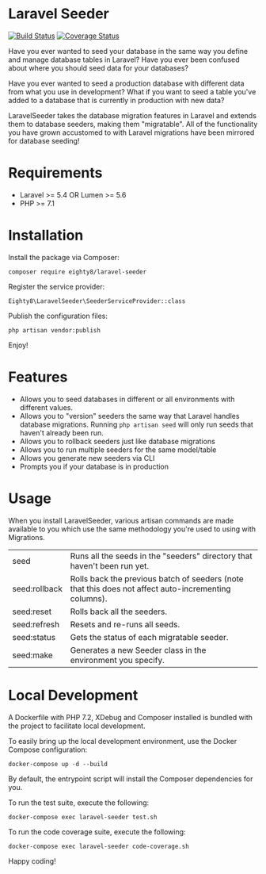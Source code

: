 # Laravel Seeder

[![Build Status](https://travis-ci.org/eighty8/laravel-seeder.svg?branch=master)](https://travis-ci.org/eighty8/laravel-seeder)
[![Coverage Status](https://coveralls.io/repos/github/eighty8/laravel-seeder/badge.svg?branch=develop)](https://coveralls.io/github/eighty8/laravel-seeder?branch=master)

Have you ever wanted to seed your database in the same way you define and manage database tables in Laravel? Have you ever been confused about where you should seed data for your databases?

Have you ever wanted to seed a production database with different data from what you use in development? What if you want to 
seed a table you've added to a database that is currently in production with new data?

LaravelSeeder takes the database migration features in Laravel and extends them to database seeders, making them "migratable". 
All of the functionality you have grown accustomed to with Laravel migrations have been mirrored for database seeding!

Requirements
============

- Laravel >= 5.4 OR Lumen >= 5.6
- PHP >= 7.1

Installation
============

Install the package via Composer:

```composer require eighty8/laravel-seeder```

Register the service provider:

```Eighty8\LaravelSeeder\SeederServiceProvider::class```

Publish the configuration files:

```php artisan vendor:publish``` 

Enjoy!

Features
============

- Allows you to seed databases in different or all environments with different values.
- Allows you to "version" seeders the same way that Laravel handles database migrations. Running ```php artisan seed``` will only run seeds that haven't already been run.
- Allows you to rollback seeders just like database migrations 
- Allows you to run multiple seeders for the same model/table
- Allows you generate new seeders via CLI
- Prompts you if your database is in production

Usage
============
When you install LaravelSeeder, various artisan commands are made available to you which use the same methodology you're used to using with Migrations.

<table>
    <tr><td>seed</td><td>Runs all the seeds in the "seeders" directory that haven't been run yet.</td></tr>
    <tr><td>seed:rollback</td><td>Rolls back the previous batch of seeders (note that this does not affect auto-incrementing columns).</td></tr>
    <tr><td>seed:reset</td><td>Rolls back all the seeders.</td></tr>
    <tr><td>seed:refresh</td><td>Resets and re-runs all seeds.</td></tr>
    <tr><td>seed:status</td><td>Gets the status of each migratable seeder.</td></tr>
    <tr><td>seed:make</td><td>Generates a new Seeder class in the environment you specify.</td></tr>
</table>

Local Development
============
A Dockerfile with PHP 7.2, XDebug and Composer installed is bundled with the project to facilitate local development.

To easily bring up the local development environment, use the Docker Compose configuration:

```
docker-compose up -d --build
```

By default, the entrypoint script will install the Composer dependencies for you.

To run the test suite, execute the following:

```
docker-compose exec laravel-seeder test.sh
```

To run the code coverage suite, execute the following:
```
docker-compose exec laravel-seeder code-coverage.sh
```

Happy coding!